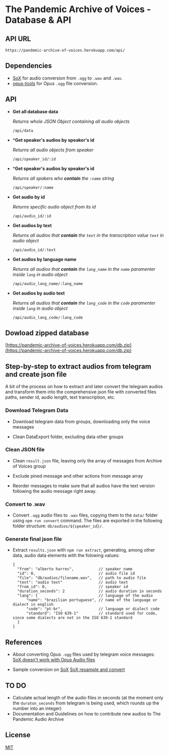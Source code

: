 # The Pandemic Archive of Voices - Database & API

## API URL

`https://pandemic-archive-of-voices.herokuapp.com/api/`

## Dependencies

- [SoX](http://sox.sourceforge.net/) for audio conversion from `.ogg` to `.wav` and `.wav`.
- [opus-tools](https://opus-codec.org/downloads/) for Opus `.ogg` file conversion.

## API

* **Get all database data**

  *Returns whole JSON Object containing all audio objects*  

  `/api/data`

* ***Get speaker's audios by speaker's id**

  *Returns all audio objects from speaker*  

  `/api/speaker_id/:id`

* ***Get speaker's audios by speaker's id**
  
  *Returns all spakers who **contain** the `:name` string*

  `/api/speaker/:name`

* **Get audio by id**

  *Returns specific audio object from its id*  

  `/api/audio_id/:id`

* **Get audios by text**
  
  *Returns all audios that **contain** the `text` in the transcription value `text` in audio object*

  `/api/audio_id/:text`

* **Get audios by language name**
  
  *Returns all audios that **contain** the `lang_name` in the `name` paramenter inside `lang` in audio object*

  `/api/audio_lang_name/:lang_name`

* **Get audios by audio text**
  
  *Returns all audios that **contain** the `lang_code` in the `code` paramenter inside `lang` in audio object*

  `/api/audio_lang_code/:lang_code`


## Dowload zipped database 

[https://pandemic-archive-of-voices.herokuapp.com/db.zip](https://pandemic-archive-of-voices.herokuapp.com/db.zip)

## Step-by-step to extract audios from telegram and create json file

A bit of the process on how to extract and later convert the telegram audios and transform them into the comprehensive json file with converted files paths, sender id, audio length, text transcription, etc.

### Download Telegram Data

- Download telegram data from groups, downloading only the voice messages

- Clean DataExport folder, excluding data other groups

### Clean JSON file

- Clean `result.json` file, leaving only the array of messages from Archive of Voices group

- Exclude pined message and other actions from message array

- Reorder messages to make sure that all audios have the text version following the audio message right away. 

### Convert to .wav

- Convert `.ogg` audio files to `.wav` files, copying them to the `data/` folder using `npm run convert` command. The files are exported in the following folder structure: `db/audios/${speaker_id}/`.

### Generate final json file

- Extract `results.json` with `npm run extract`, generating, among other data, audio data elements with the folowing values:
  ```
  {
    "from": "alberto harres",           // speaker name
    "id": 0,                            // audio file id
    "file": "db/audios/filename.wav",   // path to audio file
    "text": "audio text"                // audio text
    "from_id": 0,                       // speaker id
    "duration_seconds": 2               // audio duration in seconds
    "lang": {                           // language of the audio
        "name": "brazilian portuguese", // name of the language or dialect in english 
        "code": "pt-br",                // language or dialect code
        "standard": "ISO 639-1"         // standard used for code, since some dialects are not in the ISO 639-1 standard
    }
  }
  ```

## References

- About converting Opus `.ogg` files used by telegram voice messages: [SoX doesn't work with Opus Audio files](https://stackoverflow.com/questions/22322372/sox-doesnt-work-with-opus-audio-files)

- Sample conversion on [SoX](http://sox.sourceforge.net/) [SoX resample and convert](https://stackoverflow.com/questions/23980283/sox-resample-and-convert)

## TO DO

- Calculate actual length of the audio files in seconds (at the moment only the `duraton_seconds` from telegram is being used, which rounds up the number into an integer)
- Documentation and Guidelines on how to contribute new audios to The Pandemic Audio Archive

## License

[MIT](https://opensource.org/licenses/MIT)
